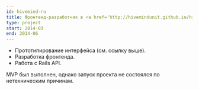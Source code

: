 ```yaml
---
id: hivemind-ru
title: Фронтенд-разработчик в <a href='http://hivemindunit.github.io/hivemind-frontend-prototype/settings/domains/categories2/'>Hivemind.io</a>, Россия
type: project
start: 2014-03
end: 2014-06
---
```


*   Прототипирование интерфейса (см. ссылку выше).
*   Разработка фронтенда.
*   Работа с Rails API.

MVP был выполнен, однако запуск проекта не состоялся по нетехническим причинам.

